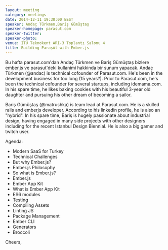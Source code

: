 ```yaml
---
layout: meeting
category: meetings
date: 2014-12-11 19:30:00 EEST
speaker: Andaç Türkmen,Bariş Gümüştaş
speaker-homepage: parasut.com
speaker-twitter: 
speaker-photo: 
venue: ITÜ Teknokent ARI-3 Toplantı Salonu 4
title: Building Paraşüt with Ember.js
---
```

Bu hafta  parasut.com'dan Andaç Türkmen ve Bariş Gümüştaş bizlere ember.js ve parasut'deki kullanimi hakkinda bir sunum yapacak.
Andaç Türkmen (@andac) is technical cofounder of Parasut.com. He's been in the development business for too long (15 years?). Prior to Parasut.com, he's been the technical cofounder for several startups, including idemama.com. In his spare time, he likes baking cookies with his beautiful 3-year old daughter and pursuing his other dream of becoming a sailor. 

Bariş Gümüştaş (@matrushka) is team lead at Parasut.com. He is a skilled rails and emberjs developer. According to his linkedin profile, he is also an "hybrid". In his spare time, Bariş is hugely passionate about industrial design, having engaged in many side projects with other designers including for the recent Istanbul Design Biennial. He is also a big gamer and twitch user. 

Agenda:

- Modern SaaS for Turkey
- Technical Challenges
- But why Ember.js?
- Ember.js Philosophy
- So what is Ember.js?
- Ember.js
- Ember App Kit
- What is Ember App Kit
- ES6 modules
- Testing
- Compiling Assets
- Linting JS
- Package Management
- Ember CLI
- Generators
- Broccoli

Cheers,
